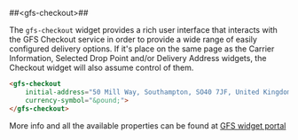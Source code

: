 ##&lt;gfs-checkout&gt;##

The `gfs-checkout` widget provides a rich user interface that interacts with the GFS Checkout service in order to provide a wide range of easily configured delivery options. If it's place on the same page as the Carrier Information, Selected Drop Point and/or Delivery Address widgets, the Checkout widget will also assume control of them.

```html
<gfs-checkout
	initial-address="50 Mill Way, Southampton, SO40 7JF, United Kingdom"
	currency-symbol="&pound;">
</gfs-checkout>
```

More info and all the available properties can be found at [GFS widget portal](http://gfsdeveloperportal.azurewebsites.net/documentation/gfs-checkout/the-gfs-checkout-widgets/the-checkout-widget/ "The Checkout Widget")